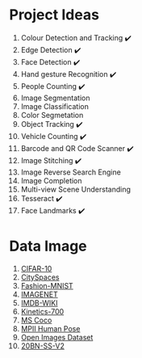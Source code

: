 # Project Ideas

1.  Colour Detection and Tracking :heavy_check_mark:
2.  Edge Detection :heavy_check_mark:
3.  Face Detection :heavy_check_mark:
4.  Hand gesture Recognition :heavy_check_mark:
5.  People Counting :heavy_check_mark:
6.  Image Segmentation 
7.  Image Classification
8.  Color Segmetation
9.  Object Tracking :heavy_check_mark:
10. Vehicle Counting :heavy_check_mark:
11. Barcode and QR Code Scanner :heavy_check_mark:
12. Image Stitching :heavy_check_mark:
13. Image Reverse Search Engine
14. Image Completion
15. Multi-view Scene Understanding
16. Tesseract :heavy_check_mark:
17. Face Landmarks :heavy_check_mark:

# Data Image 

1. [CIFAR-10](https://www.cs.toronto.edu/~kriz/cifar.html)
2. [CitySpaces](https://www.cityscapes-dataset.com/)
3. [Fashion-MNIST](http://mmlab.ie.cuhk.edu.hk/projects/DeepFashion.html)
4. [IMAGENET](http://www.image-net.org/)
5. [IMDB-WIKI](https://data.vision.ee.ethz.ch/cvl/rrothe/imdb-wiki/)
6. [Kinetics-700](https://deepmind.com/research/open-source/kinetics)
7. [MS Coco](http://cocodataset.org/#home)
8. [MPII Human Pose](http://human-pose.mpi-inf.mpg.de/)
9. [Open Images Dataset](https://opensource.google/projects/open-images-dataset)
10. [20BN-SS-V2](https://20bn.com/datasets/something-something)
